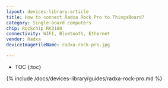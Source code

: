 ```yaml
---
layout: devices-library-article
title: How to connect Radxa Rock Pro to ThingsBoard?
category: Single-board computers
chip: Rockchip RK3188
connectivity: WIFI, Bluetooth, Ethernet
vendor: Radxa
deviceImageFileName: radxa-rock-pro.jpg

---
```



* TOC
{:toc}

{% include /docs/devices-library/guides/radxa-rock-pro.md %}